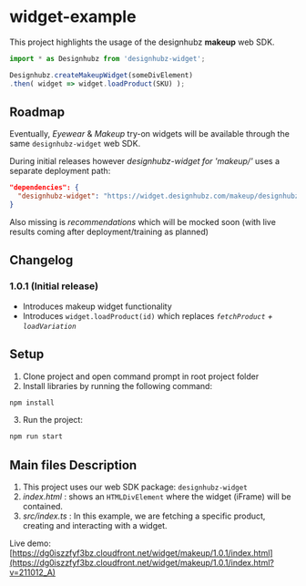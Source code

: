 # widget-example

This project highlights the usage of the designhubz **makeup** web SDK.

``` typescript
import * as Designhubz from 'designhubz-widget';

Designhubz.createMakeupWidget(someDivElement)
.then( widget => widget.loadProduct(SKU) );
```

## Roadmap

Eventually, *Eyewear* & *Makeup* try-on widgets will be available through the same `designhubz-widget` web SDK.

During initial releases however *designhubz-widget for 'makeup/'* uses a separate deployment path:
``` json
"dependencies": {
  "designhubz-widget": "https://widget.designhubz.com/makeup/designhubz-widget-1.0.1.tgz"
}
```

Also missing is *recommendations* which will be mocked soon (with live results coming after deployment/training as planned)


## Changelog

### 1.0.1 (Initial release)
- Introduces makeup widget functionality
- Introduces `widget.loadProduct(id)` which replaces *`fetchProduct` + `loadVariation`*


## Setup

1. Clone project and open command prompt in root project folder
2. Install libraries by running the following command:

  ```bash
  npm install
  ```

3. Run the project:
  
  ```bash
  npm run start
  ```
  
## Main files Description

1. This project uses our web SDK package: `designhubz-widget`
2. *index.html* : shows an `HTMLDivElement` where the widget (iFrame) will be contained.
3. *src/index.ts* : In this example, we are fetching a specific product, creating and interacting with a widget.

Live demo: [https://dg0iszzfyf3bz.cloudfront.net/widget/makeup/1.0.1/index.html](https://dg0iszzfyf3bz.cloudfront.net/widget/makeup/1.0.1/index.html?v=211012_A)
